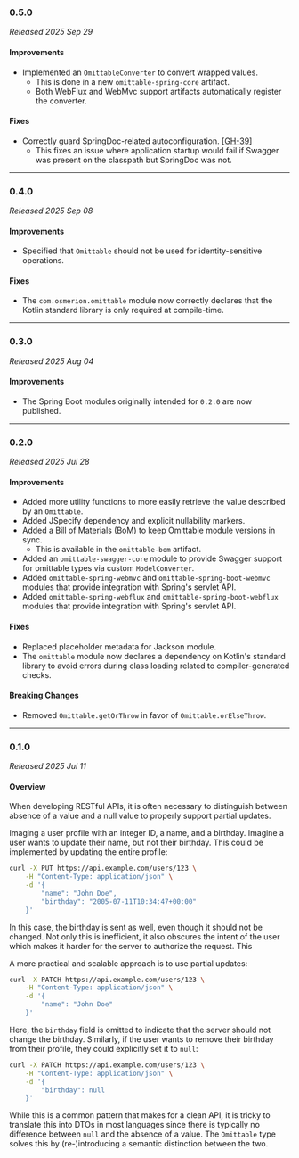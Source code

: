 ### 0.5.0

_Released 2025 Sep 29_

#### Improvements

- Implemented an `OmittableConverter` to convert wrapped values.
    - This is done in a new `omittable-spring-core` artifact.
    - Both WebFlux and WebMvc support artifacts automatically register the converter.

#### Fixes

- Correctly guard SpringDoc-related autoconfiguration. [[GH-39](https://github.com/Osmerion/Omittable/issues/39)]
    - This fixes an issue where application startup would fail if Swagger was present on the classpath but SpringDoc was
      not.


---

### 0.4.0

_Released 2025 Sep 08_

#### Improvements

- Specified that `Omittable` should not be used for identity-sensitive
  operations.

#### Fixes

- The `com.osmerion.omittable` module now correctly declares that the Kotlin
  standard library is only required at compile-time.


---

### 0.3.0

_Released 2025 Aug 04_

#### Improvements

- The Spring Boot modules originally intended for `0.2.0` are now published.


---

### 0.2.0

_Released 2025 Jul 28_

#### Improvements

- Added more utility functions to more easily retrieve the value described by an
  `Omittable`.
- Added JSpecify dependency and explicit nullability markers.
- Added a Bill of Materials (BoM) to keep Omittable module versions in sync.
    - This is available in the `omittable-bom` artifact.
- Added an `omittable-swagger-core` module to provide Swagger support for
  omittable types via custom `ModelConverter`.
- Added `omittable-spring-webmvc` and `omittable-spring-boot-webmvc` modules
  that provide integration with Spring's servlet API.
- Added `omittable-spring-webflux` and `omittable-spring-boot-webflux` modules
  that provide integration with Spring's servlet API.

#### Fixes

- Replaced placeholder metadata for Jackson module.
- The `omittable` module now declares a dependency on Kotlin's standard library
  to avoid errors during class loading related to compiler-generated checks.

#### Breaking Changes

- Removed `Omittable.getOrThrow` in favor of `Omittable.orElseThrow`.


---

### 0.1.0

_Released 2025 Jul 11_

#### Overview

When developing RESTful APIs, it is often necessary to distinguish between
absence of a value and a null value to properly support partial updates.

Imaging a user profile with an integer ID, a name, and a birthday. Imagine a
user wants to update their name, but not their birthday. This could be
implemented by updating the entire profile:

```sh
curl -X PUT https://api.example.com/users/123 \
    -H "Content-Type: application/json" \
    -d '{
        "name": "John Doe",
        "birthday": "2005-07-11T10:34:47+00:00"
    }'
```

In this case, the birthday is sent as well, even though it should not be
changed. Not only this is inefficient, it also obscures the intent of the user
which makes it harder for the server to authorize the request. This

A more practical and scalable approach is to use partial updates:

```sh
curl -X PATCH https://api.example.com/users/123 \
    -H "Content-Type: application/json" \
    -d '{
        "name": "John Doe"
    }'
```

Here, the `birthday` field is omitted to indicate that the server should not
change the birthday. Similarly, if the user wants to remove their birthday from
their profile, they could explicitly set it to `null`:

```sh
curl -X PATCH https://api.example.com/users/123 \
    -H "Content-Type: application/json" \
    -d '{
        "birthday": null
    }'
```

While this is a common pattern that makes for a clean API, it is tricky to
translate this into DTOs in most languages since there is typically no
difference between `null` and the absence of a value. The `Omittable` type
solves this by (re-)introducing a semantic distinction between the two.
